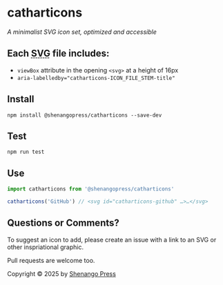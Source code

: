 # catharticons

_A minimalist SVG icon set, optimized and accessible_

## Each <abbr title="Scalable Vector Graphic">SVG</abbr> file includes:

* `viewBox` attribute in the opening `<svg>` at a height of 16px
* `aria-labelledby="catharticons-ICON_FILE_STEM-title"`

## Install

```cli
npm install @shenangopress/catharticons --save-dev
```

## Test
```cli
npm run test
```

## Use
```js
import catharticons from '@shenangopress/catharticons'

catharticons('GitHub') // <svg id="catharticons-github" …>…</svg>
```

## Questions or Comments?

To suggest an icon to add, please create an issue with a link to an SVG or other inspriational graphic.

Pull requests are welcome too.

Copyright &copy; 2025 by [Shenango Press][shenango-press]

[shenango-press]: https://github.com/shenangopress/
[svg-colors]: https://css-tricks.com/cascading-svg-fill-color/
